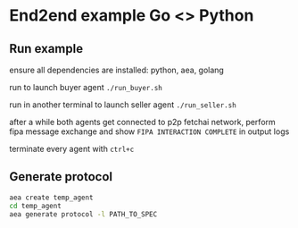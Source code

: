 # End2end example Go <> Python

## Run example

ensure all dependencies are installed: python, aea, golang

run to launch buyer agent
`./run_buyer.sh`

run in another terminal to launch seller agent 
`./run_seller.sh`

after a while both agents get connected to p2p fetchai network,
perform fipa message exchange and show `FIPA INTERACTION COMPLETE` in output logs

terminate every agent with `ctrl+c`

## Generate protocol

``` bash
aea create temp_agent
cd temp_agent
aea generate protocol -l PATH_TO_SPEC
```